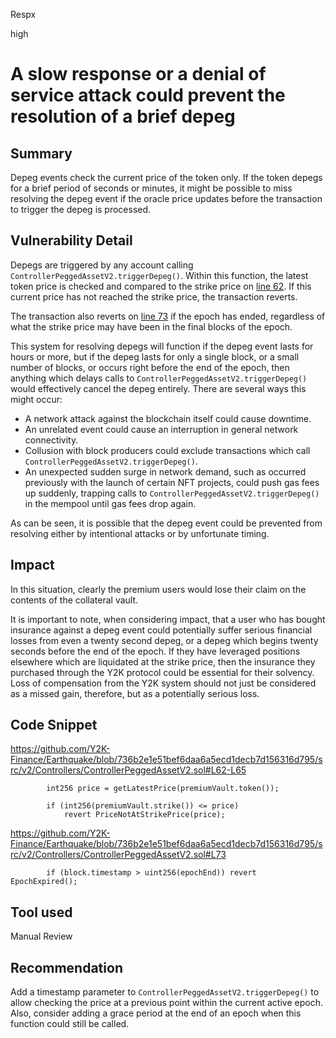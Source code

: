 Respx

high

# A slow response or a denial of service attack could prevent the resolution of a brief depeg


## Summary
Depeg events check the current price of the token only. If the token depegs for a brief period of seconds or minutes, it might be possible to miss resolving the depeg event if the oracle price updates before the transaction to trigger the depeg is processed.

## Vulnerability Detail
Depegs are triggered by any account calling `ControllerPeggedAssetV2.triggerDepeg()`. Within this function, the latest token price is checked and compared to the strike price on [line 62](https://github.com/Y2K-Finance/Earthquake/blob/736b2e1e51bef6daa6a5ecd1decb7d156316d795/src/v2/Controllers/ControllerPeggedAssetV2.sol#L62-L65). If this current price has not reached the strike price, the transaction reverts. 

The transaction also reverts on [line 73](https://github.com/Y2K-Finance/Earthquake/blob/736b2e1e51bef6daa6a5ecd1decb7d156316d795/src/v2/Controllers/ControllerPeggedAssetV2.sol#L73) if the epoch has ended, regardless of what the strike price may have been in the final blocks of the epoch.

This system for resolving depegs will function if the depeg event lasts for hours or more, but if the depeg lasts for only a single block, or a small number of blocks, or occurs right before the end of the epoch, then anything which delays calls to `ControllerPeggedAssetV2.triggerDepeg()` would effectively cancel the depeg entirely. There are several ways this might occur:

- A network attack against the blockchain itself could cause downtime.
- An unrelated event could cause an interruption in general network connectivity.
- Collusion with block producers could exclude transactions which call `ControllerPeggedAssetV2.triggerDepeg()`.
- An unexpected sudden surge in network demand, such as occurred previously with the launch of certain NFT projects, could push gas fees up suddenly, trapping calls to `ControllerPeggedAssetV2.triggerDepeg()` in the mempool until gas fees drop again.

As can be seen, it is possible that the depeg event could be prevented from resolving either by intentional attacks or by unfortunate timing.

## Impact

In this situation, clearly the premium users would lose their claim on the contents of the collateral vault.

It is important to note, when considering impact, that a user who has bought insurance against a depeg event could potentially suffer serious financial losses from even a twenty second depeg, or a depeg which begins twenty seconds before the end of the epoch. If they have leveraged positions elsewhere which are liquidated at the strike price, then the insurance they purchased through the Y2K protocol could be essential for their solvency. Loss of compensation from the Y2K system should not just be considered as a missed gain, therefore, but as a potentially serious loss.

## Code Snippet
https://github.com/Y2K-Finance/Earthquake/blob/736b2e1e51bef6daa6a5ecd1decb7d156316d795/src/v2/Controllers/ControllerPeggedAssetV2.sol#L62-L65
```Solidity
        int256 price = getLatestPrice(premiumVault.token());

        if (int256(premiumVault.strike()) <= price)
            revert PriceNotAtStrikePrice(price);
```

https://github.com/Y2K-Finance/Earthquake/blob/736b2e1e51bef6daa6a5ecd1decb7d156316d795/src/v2/Controllers/ControllerPeggedAssetV2.sol#L73
```Solidity
        if (block.timestamp > uint256(epochEnd)) revert EpochExpired();
```

## Tool used

Manual Review

## Recommendation
Add a timestamp parameter to `ControllerPeggedAssetV2.triggerDepeg()` to allow checking the price at a previous point within the current active epoch. Also, consider adding a grace period at the end of an epoch when this function could still be called.